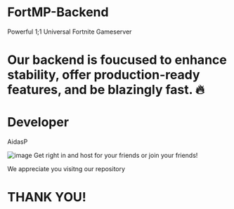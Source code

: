 # FortMP-Backend
Powerful 1;1 Universal Fortnite Gameserver

# Our backend is foucused to enhance stability, offer production-ready features, and be blazingly fast. 🔥

# Developer
AidasP

![image](https://github.com/RealProjectEra/FortMP/assets/142556538/ec1af9bf-288b-455a-b9c8-1d72184642a7)
Get right in and host for your friends or join your friends!

We appreciate you visitng our repository
# THANK YOU!
